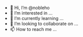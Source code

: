 - 👋 Hi, I’m @nobleho
- 👀 I’m interested in ...
- 🌱 I’m currently learning ...
- 💞️ I’m looking to collaborate on ...
- 📫 How to reach me ...

<!---
nobleho/nobleho is a ✨ special ✨ repository because its `README.md` (this file) appears on your GitHub profile.
You can click the Preview link to take a look at your changes.
--->
